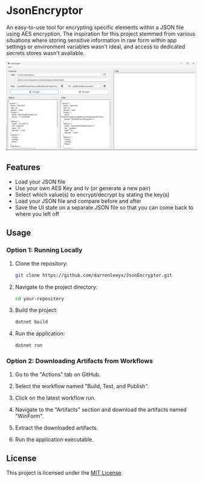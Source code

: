 # JsonEncryptor
An easy-to-use tool for encrypting specific elements within a JSON file using AES encryption. The inspiration for this project stemmed from various situations where storing sensitive information in raw form within app settings or environment variables wasn't ideal, and access to dedicated secrets stores wasn't available.

![JsonEncryptor](assets/JsonEncryptor.png)

## Features
- Load your JSON file
- Use your own AES Key and Iv (or generate a new pair)
- Select which value(s) to encrypt/decrypt by stating the key(s)
- Load your JSON file and compare before and after
- Save the UI state on a separate JSON file so that you can come back to where you left off

## Usage

### Option 1: Running Locally

1. Clone the repository:

    ```bash
    git clone https://github.com/darrenleeyx/JsonEncryptor.git
    ```

2. Navigate to the project directory:

    ```bash
    cd your-repository
    ```

3. Build the project:

    ```bash
    dotnet build
    ```

4. Run the application:

    ```bash
    dotnet run
    ```

### Option 2: Downloading Artifacts from Workflows

1. Go to the "Actions" tab on GitHub.

2. Select the workflow named "Build, Test, and Publish".

3. Click on the latest workflow run.

4. Navigate to the "Artifacts" section and download the artifacts named "WinForm".

5. Extract the downloaded artifacts.

6. Run the application executable.

## License
This project is licensed under the [MIT License](LICENSE).
